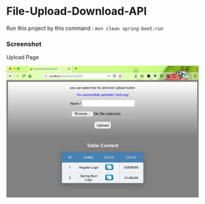 # File-Upload-Download-API

Run this project by this command : `mvn clean spring-boot:run`

### Screenshot

Upload Page

![Upload Page](img/upload.png "Upload Page")
